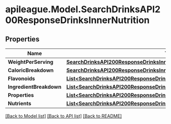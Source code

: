 # apileague.Model.SearchDrinksAPI200ResponseDrinksInnerNutrition

## Properties

Name | Type | Description | Notes
------------ | ------------- | ------------- | -------------
**WeightPerServing** | [**SearchDrinksAPI200ResponseDrinksInnerNutritionWeightPerServing**](SearchDrinksAPI200ResponseDrinksInnerNutritionWeightPerServing.md) |  | [optional] 
**CaloricBreakdown** | [**SearchDrinksAPI200ResponseDrinksInnerNutritionCaloricBreakdown**](SearchDrinksAPI200ResponseDrinksInnerNutritionCaloricBreakdown.md) |  | [optional] 
**Flavonoids** | [**List&lt;SearchDrinksAPI200ResponseDrinksInnerNutritionFlavonoidsInner&gt;**](SearchDrinksAPI200ResponseDrinksInnerNutritionFlavonoidsInner.md) |  | [optional] 
**IngredientBreakdown** | [**List&lt;SearchDrinksAPI200ResponseDrinksInnerNutritionIngredientBreakdownInner&gt;**](SearchDrinksAPI200ResponseDrinksInnerNutritionIngredientBreakdownInner.md) |  | [optional] 
**Properties** | [**List&lt;SearchDrinksAPI200ResponseDrinksInnerNutritionFlavonoidsInner&gt;**](SearchDrinksAPI200ResponseDrinksInnerNutritionFlavonoidsInner.md) |  | [optional] 
**Nutrients** | [**List&lt;SearchDrinksAPI200ResponseDrinksInnerNutritionNutrientsInner&gt;**](SearchDrinksAPI200ResponseDrinksInnerNutritionNutrientsInner.md) |  | [optional] 

[[Back to Model list]](../README.md#documentation-for-models) [[Back to API list]](../README.md#documentation-for-api-endpoints) [[Back to README]](../README.md)

